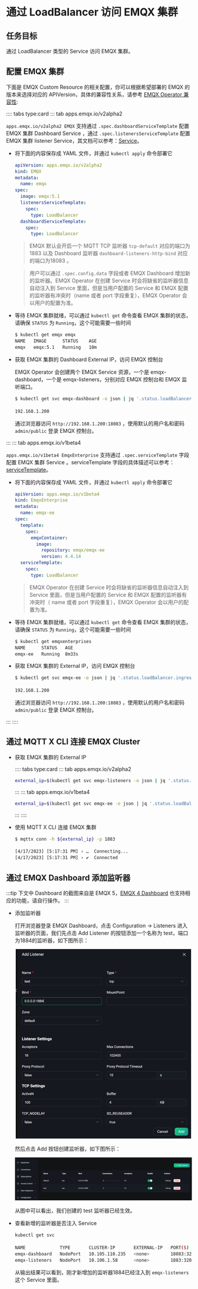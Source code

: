 # 通过 LoadBalancer 访问 EMQX 集群

## 任务目标

通过 LoadBalancer 类型的 Service 访问 EMQX 集群。

## 配置 EMQX 集群

下面是 EMQX Custom Resource 的相关配置，你可以根据希望部署的 EMQX 的版本来选择对应的 APIVersion，具体的兼容性关系，请参考 [EMQX Operator 兼容性](../index.md):

:::: tabs type:card
::: tab apps.emqx.io/v2alpha2

`apps.emqx.io/v2alpha2 EMQX` 支持通过 `.spec.dashboardServiceTemplate` 配置 EMQX 集群 Dashboard Service ，通过 `.spec.listenersServiceTemplate` 配置 EMQX 集群 listener Service，其文档可以参考：[Service](../reference/v2alpha2-reference.md#emqxspec)。

+ 将下面的内容保存成 YAML 文件，并通过 `kubectl apply` 命令部署它

  ```yaml
  apiVersion: apps.emqx.io/v2alpha2
  kind: EMQX
  metadata:
    name: emqx
  spec:
    image: emqx:5.1
    listenersServiceTemplate:
      spec:
        type: LoadBalancer
    dashboardServiceTemplate:
      spec:
        type: LoadBalancer
  ```

  > EMQX 默认会开启一个 MQTT TCP 监听器 `tcp-default` 对应的端口为1883 以及 Dashboard 监听器 `dashboard-listeners-http-bind` 对应的端口为18083 。

  > 用户可以通过 `.spec.config.data` 字段或者 EMQX Dashboard 增加新的监听器。EMQX Operator 在创建 Service 时会将缺省的监听器信息自动注入到 Service 里面，但是当用户配置的 Service 和 EMQX 配置的监听器有冲突时（name 或者 port 字段重复），EMQX Operator 会以用户的配置为准。

+ 等待 EMQX 集群就绪，可以通过 `kubectl get` 命令查看 EMQX 集群的状态，请确保 `STATUS` 为 `Running`，这个可能需要一些时间

  ```bash
  $ kubectl get emqx emqx
  NAME   IMAGE      STATUS    AGE
  emqx   emqx:5.1   Running   10m
  ```
+ 获取 EMQX 集群的 Dashboard External IP，访问 EMQX 控制台

  EMQX Operator 会创建两个 EMQX Service 资源，一个是 emqx-dashboard，一个是 emqx-listeners，分别对应 EMQX 控制台和 EMQX 监听端口。

  ```bash
  $ kubectl get svc emqx-dashboard -o json | jq '.status.loadBalancer.ingress[0].ip'

  192.168.1.200
  ```

  通过浏览器访问 `http://192.168.1.200:18083` ，使用默认的用户名和密码 `admin/public` 登录 EMQX 控制台。

:::
::: tab apps.emqx.io/v1beta4

`apps.emqx.io/v1beta4 EmqxEnterprise` 支持通过 `.spec.serviceTemplate` 字段配置 EMQX 集群 Service 。serviceTemplate 字段的具体描述可以参考：[serviceTemplate](../reference/v1beta4-reference.md#servicetemplate)。

+ 将下面的内容保存成 YAML 文件，并通过 `kubectl apply` 命令部署它

  ```yaml
  apiVersion: apps.emqx.io/v1beta4
  kind: EmqxEnterprise
  metadata:
    name: emqx-ee
  spec:
    template:
      spec:
        emqxContainer:
          image:
            repository: emqx/emqx-ee
            version: 4.4.14
    serviceTemplate:
      spec:
        type: LoadBalancer
  ```

  > EMQX Operator 在创建 Service 时会将缺省的监听器信息自动注入到 Service 里面，但是当用户配置的 Service 和 EMQX 配置的监听器有冲突时（ name 或者 port 字段重复），EMQX Operator 会以用户的配置为准。

+ 等待 EMQX 集群就绪，可以通过 `kubectl get` 命令查看 EMQX 集群的状态，请确保 `STATUS` 为 `Running`，这个可能需要一些时间

  ```bash
  $ kubectl get emqxenterprises
  NAME      STATUS   AGE
  emqx-ee   Running  8m33s
  ```

+ 获取 EMQX 集群的 External IP，访问 EMQX 控制台

  ```bash
  $ kubectl get svc emqx-ee -o json | jq '.status.loadBalancer.ingress[0].ip'

  192.168.1.200
  ```
  通过浏览器访问 `http://192.168.1.200:18083` ，使用默认的用户名和密码 `admin/public` 登录 EMQX 控制台。

:::
::::

## 通过 MQTT X CLI 连接 EMQX Cluster

+ 获取 EMQX 集群的 External IP

  :::: tabs type:card
  ::: tab apps.emqx.io/v2alpha2

  ```bash
  external_ip=$(kubectl get svc emqx-listeners -o json | jq '.status.loadBalancer.ingress[0].ip')
  ```
  :::
  ::: tab apps.emqx.io/v1beta4
  ```bash
  external_ip=$(kubectl get svc emqx-ee -o json | jq '.status.loadBalancer.ingress[0].ip')
  ```
  :::
  ::::

+ 使用 MQTT X CLI 连接 EMQX 集群

  ```bash
  $ mqttx conn -h ${external_ip} -p 1883

  [4/17/2023] [5:17:31 PM] › …  Connecting...
  [4/17/2023] [5:17:31 PM] › ✔  Connected
  ```

## 通过 EMQX Dashboard 添加监听器

:::tip
下文中 Dashboard 的截图来自是 EMQX 5，[EMQX 4 Dashboard](https://docs.emqx.com/zh/enterprise/v4.4/getting-started/dashboard-ee.html#dashboard) 也支持相应的功能，请自行操作。
:::

+ 添加监听器

  打开浏览器登录 EMQX Dashboard，点击 Configuration → Listeners 进入监听器的页面，我们先点击 Add Listener 的按钮添加一个名称为 test，端口为1884的监听器，如下图所示：

  <div style="text-align:center">
  <img src="./assets/configure-service/emqx-add-listener.png" style="zoom: 50%;" />
  </div>

  然后点击 Add 按钮创建监听器，如下图所示：

  <img src="./assets/configure-service/emqx-listeners.png" style="zoom:50%;" />

  从图中可以看出，我们创建的 test 监听器已经生效。

+ 查看新增的监听器是否注入 Service

  ```bash
  kubectl get svc

  NAME             TYPE       CLUSTER-IP       EXTERNAL-IP   PORT(S)                                         AGE
  emqx-dashboard   NodePort   10.105.110.235   <none>        18083:32012/TCP                                 13m
  emqx-listeners   NodePort   10.106.1.58      <none>        1883:32010/TCP,1884:30763/TCP                   12m
  ```

  从输出结果可以看到，刚才新增加的监听器1884已经注入到 `emqx-listeners` 这个 Service 里面。
